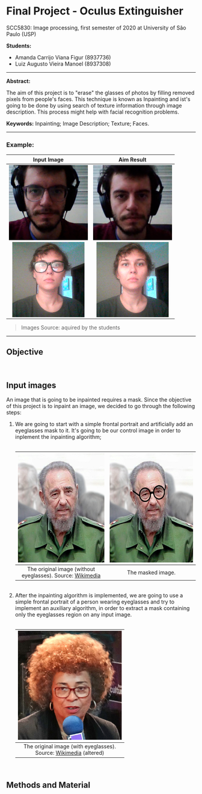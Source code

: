 # Final Project - Oculus Extinguisher
 SCC5830: Image processing, first semester of 2020 at University of São Paulo (USP)

**Students:**
* Amanda Carrijo Viana Figur (8937736)
* Luiz Augusto Vieira Manoel (8937308)

---


**Abstract:**

The aim of this project is to "erase" the glasses of photos by filling removed pixels from people's faces. This technique is known as Inpainting and ist's going to be done by using search of texture information through image description. This process might help with facial recognition problems.

**Keywords:**
Inpainting; Image Description; Texture; Faces.

---

### Example:
 
| Input Image | Aim Result |
|:--:|:--:|
| <img src="/images/01-oculos.png" align="center" height="200" > | <img src="/images/02-oculos.png" align="center" height="200" > |
|<img src="/images/03-oculos.png" align="center" height="200" >| <img src="/images/04-oculos.png" align="center" height="200" >|

> Images Source: aquired by the students

---

## Objective


<br/>

## Input images

<p>An image that is going to be inpainted requires a mask. Since the objective of this project is to inpaint an image, we decided to go through the following steps:</p>
<ol>
<li>We are going to start with a simple frontal portrait and artificially add an eyeglasses mask to it. It's going to be our control image in order to inplement the inpainting algorithm;</li>

<br/>

| <img src="/images/fidel-01.png" height="290" /> | <img src="/images/fidel-02.png" height="290" /> |
|:--:|:--:|
| The original image (without<br/>eyeglasses). Source: <a title="Fidel" href="https://commons.wikimedia.org/wiki/Fidel_Castro#/media/File:Fidel_Castro.jpg" target="_blank" rel="noopener">Wikimedia</a> | The masked image. |

<br/>

<li>After the inpainting algorithm is implemented, we are going to use a simple frontal portrait of a person wearing eyeglasses and try to implement an auxiliary algorithm, in order to extract a mask containing only the eyeglasses region on any input image.</li>

<br/>

| <img src="/images/angela-01.png" height="290" /> |
|:--:|
| The original image (with eyeglasses).<br/>Source: <a title="Angela" href="https://commons.wikimedia.org/wiki/File:Angela_Davis_%C3%A0_France_Culture_(Palais_de_Tokyo)_(8586327078).jpg" target="_blank" rel="noopener">Wikimedia</a> (altered) |
</ol>
<br/>

## Methods and Material
